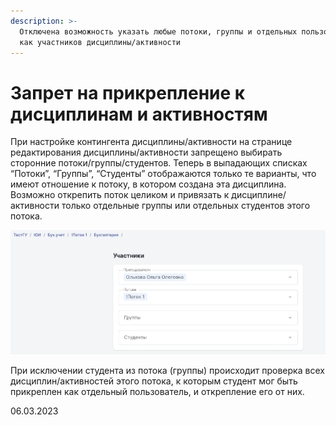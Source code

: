 ```yaml
---
description: >-
  Отключена возможность указать любые потоки, группы и отдельных пользователей
  как участников дисциплины/активности
---
```


# Запрет на прикрепление к дисциплинам и активностям

При настройке контингента дисциплины/активности на странице редактирования дисциплины/активности запрещено выбирать сторонние потоки/группы/студентов. Теперь в выпадающих списках “Потоки”, “Группы”, “Студенты” отображаются только те варианты, что имеют отношение к потоку, в котором создана эта дисциплина. Возможно открепить поток целиком и привязать к дисциплине/активности только отдельные группы или отдельных студентов этого потока.

![](<../../.gitbook/assets/image (1) (1) (1) (1) (1) (1) (1) (1) (1) (1) (1) (1) (1) (1) (1) (1) (1) (1) (1) (1) (1) (1) (1) (1) (1) (1) (1) (1) (1) (1) (1) (1) (1) (1) (1) (1) (1) (1) (1) (1) (1) (1) (1) (1) (1) (1) (1) (1) (1) (1) (1) (1) (1) (1) (1) (1) (1) (1) (1) (1)  (18).png>)

При исключении студента из потока (группы) происходит проверка всех дисциплин/активностей этого потока, к которым студент мог быть прикреплен как отдельный пользователь, и открепление его от них.

06.03.2023
